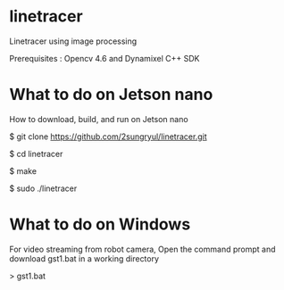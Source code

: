 # linetracer
Linetracer using image processing

Prerequisites : Opencv 4.6 and Dynamixel C++ SDK

# What to do on Jetson nano

How to download, build, and run on Jetson nano

$ git clone https://github.com/2sungryul/linetracer.git

$ cd linetracer

$ make

$ sudo ./linetracer

# What to do on Windows
For video streaming from robot camera, Open the command prompt and download gst1.bat in a working directory

\> gst1.bat

